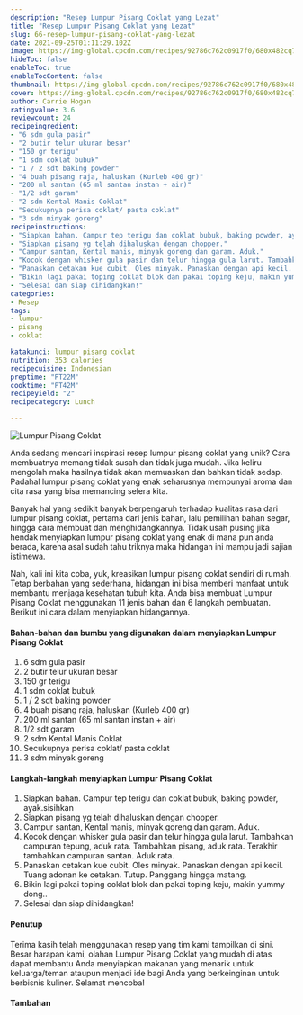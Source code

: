 ```yaml
---
description: "Resep Lumpur Pisang Coklat yang Lezat"
title: "Resep Lumpur Pisang Coklat yang Lezat"
slug: 66-resep-lumpur-pisang-coklat-yang-lezat
date: 2021-09-25T01:11:29.102Z
image: https://img-global.cpcdn.com/recipes/92786c762c0917f0/680x482cq70/lumpur-pisang-coklat-foto-resep-utama.jpg
hideToc: false
enableToc: true
enableTocContent: false
thumbnail: https://img-global.cpcdn.com/recipes/92786c762c0917f0/680x482cq70/lumpur-pisang-coklat-foto-resep-utama.jpg
cover: https://img-global.cpcdn.com/recipes/92786c762c0917f0/680x482cq70/lumpur-pisang-coklat-foto-resep-utama.jpg
author: Carrie Hogan
ratingvalue: 3.6
reviewcount: 24
recipeingredient:
- "6 sdm gula pasir"
- "2 butir telur ukuran besar"
- "150 gr terigu"
- "1 sdm coklat bubuk"
- "1 / 2 sdt baking powder"
- "4 buah pisang raja, haluskan (Kurleb 400 gr)"
- "200 ml santan (65 ml santan instan + air)"
- "1/2 sdt garam"
- "2 sdm Kental Manis Coklat"
- "Secukupnya perisa coklat/ pasta coklat"
- "3 sdm minyak goreng"
recipeinstructions:
- "Siapkan bahan. Campur tep terigu dan coklat bubuk, baking powder, ayak.sisihkan"
- "Siapkan pisang yg telah dihaluskan dengan chopper."
- "Campur santan, Kental manis, minyak goreng dan garam. Aduk."
- "Kocok dengan whisker gula pasir dan telur hingga gula larut. Tambahkan campuran tepung, aduk rata. Tambahkan pisang, aduk rata. Terakhir tambahkan campuran santan. Aduk rata."
- "Panaskan cetakan kue cubit. Oles minyak. Panaskan dengan api kecil. Tuang adonan ke cetakan. Tutup. Panggang hingga matang."
- "Bikin lagi pakai toping coklat blok dan pakai toping keju, makin yummy dong.."
- "Selesai dan siap dihidangkan!"
categories:
- Resep
tags:
- lumpur
- pisang
- coklat

katakunci: lumpur pisang coklat 
nutrition: 353 calories
recipecuisine: Indonesian
preptime: "PT22M"
cooktime: "PT42M"
recipeyield: "2"
recipecategory: Lunch

---
```



![Lumpur Pisang Coklat](https://img-global.cpcdn.com/recipes/92786c762c0917f0/680x482cq70/lumpur-pisang-coklat-foto-resep-utama.jpg)

Anda sedang mencari inspirasi resep lumpur pisang coklat yang unik? Cara membuatnya memang tidak susah dan tidak juga mudah. Jika keliru mengolah maka hasilnya tidak akan memuaskan dan bahkan tidak sedap. Padahal lumpur pisang coklat yang enak seharusnya mempunyai aroma dan cita rasa yang bisa memancing selera kita.

Banyak hal yang sedikit banyak berpengaruh terhadap kualitas rasa dari lumpur pisang coklat, pertama dari jenis bahan, lalu pemilihan bahan segar, hingga cara membuat dan menghidangkannya. Tidak usah pusing jika hendak menyiapkan lumpur pisang coklat yang enak di mana pun anda berada, karena asal sudah tahu triknya maka hidangan ini mampu jadi sajian istimewa.



Nah, kali ini kita coba, yuk, kreasikan lumpur pisang coklat sendiri di rumah. Tetap berbahan yang sederhana, hidangan ini bisa memberi manfaat untuk membantu menjaga kesehatan tubuh kita. Anda bisa membuat Lumpur Pisang Coklat menggunakan 11 jenis bahan dan 6 langkah pembuatan. Berikut ini cara dalam menyiapkan hidangannya.

<!--inarticleads1-->

#### Bahan-bahan dan bumbu yang digunakan dalam menyiapkan Lumpur Pisang Coklat

1. 6 sdm gula pasir
1. 2 butir telur ukuran besar
1. 150 gr terigu
1. 1 sdm coklat bubuk
1. 1 / 2 sdt baking powder
1. 4 buah pisang raja, haluskan (Kurleb 400 gr)
1. 200 ml santan (65 ml santan instan + air)
1. 1/2 sdt garam
1. 2 sdm Kental Manis Coklat
1. Secukupnya perisa coklat/ pasta coklat
1. 3 sdm minyak goreng

<!--inarticleads2-->

#### Langkah-langkah menyiapkan Lumpur Pisang Coklat

1. Siapkan bahan. Campur tep terigu dan coklat bubuk, baking powder, ayak.sisihkan
1. Siapkan pisang yg telah dihaluskan dengan chopper.
1. Campur santan, Kental manis, minyak goreng dan garam. Aduk.
1. Kocok dengan whisker gula pasir dan telur hingga gula larut. Tambahkan campuran tepung, aduk rata. Tambahkan pisang, aduk rata. Terakhir tambahkan campuran santan. Aduk rata.
1. Panaskan cetakan kue cubit. Oles minyak. Panaskan dengan api kecil. Tuang adonan ke cetakan. Tutup. Panggang hingga matang.
1. Bikin lagi pakai toping coklat blok dan pakai toping keju, makin yummy dong..
1. Selesai dan siap dihidangkan!

#### Penutup

Terima kasih telah menggunakan resep yang tim kami tampilkan di sini. Besar harapan kami, olahan Lumpur Pisang Coklat yang mudah di atas dapat membantu Anda menyiapkan makanan yang menarik untuk keluarga/teman ataupun menjadi ide bagi Anda yang berkeinginan untuk berbisnis kuliner. Selamat mencoba!

#### Tambahan




